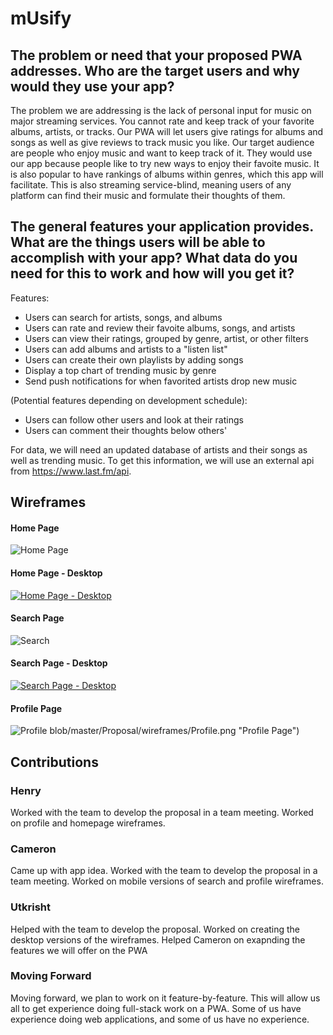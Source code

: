
# mUsify
## The problem or need that your proposed PWA addresses. Who are the target users and why would they use your app?
The problem we are addressing is the lack of personal input for music on major streaming services. You cannot rate and keep track of your favorite albums, artists, or tracks. Our PWA will let users give ratings for albums and songs as well as give reviews to track music you like. Our target audience are people who enjoy music and want to keep track of it. They would use our app because people like to try new ways to enjoy their favoite music. It is also popular to have rankings of albums within genres, which this app will facilitate. This is also streaming service-blind, meaning users of any platform can find
their music and formulate their thoughts of them. 

## The general features your application provides. What are the things users will be able to accomplish with your app? What data do you need for this to work and how will you get it?
Features:
- Users can search for artists, songs, and albums
- Users can rate and review their favoite albums, songs, and artists
- Users can view their ratings, grouped by genre, artist, or other filters
- Users can add albums and artists to a "listen list"
- Users can create their own playlists by adding songs
- Display a top chart of trending music by genre
- Send push notifications for when favorited artists drop new music

(Potential features depending on development schedule):
- Users can follow other users and look at their ratings
- Users can comment their thoughts below others'

For data, we will need an updated database of artists and their songs as well as trending music. To get this information, we will use an external api from https://www.last.fm/api.
## Wireframes
#### Home Page
![Home Page](https://media.github.ncsu.edu/user/19260/files/896ca6b8-4c18-4446-9a0b-d6337156db00)

#### Home Page - Desktop
[![Home Page - Desktop](https://github.ncsu.edu/engr-csc342/csc342-2023Spring-groupB/blob/master/Proposal/wireframes/Home%20Desktop.png)](https://github.ncsu.edu/engr-csc342/csc342-2023Spring-groupB/blob/master/Proposal/wireframes/Home%20Desktop.png)

#### Search Page
![Search](https://media.github.ncsu.edu/user/19260/files/ae9b4409-da0f-4960-960c-5b3e0786c205)

#### Search Page - Desktop
[![Search Page - Desktop](https://github.ncsu.edu/engr-csc342/csc342-2023Spring-groupB/blob/master/Proposal/wireframes/Search%20Desktop.png "Search Page - Desktop")](https://github.ncsu.edu/engr-csc342/csc342-2023Spring-groupB/blob/master/Proposal/wireframes/Search%20Desktop.png "Search Page - Desktop")

#### Profile Page
![Profile](https://media.github.ncsu.edu/user/19260/files/22b5ccfe-49ed-4c75-a156-9011a3548c0c)
blob/master/Proposal/wireframes/Profile.png "Profile Page")

## Contributions
### Henry
Worked with the team to develop the proposal in a team meeting. Worked on profile and homepage wireframes.
### Cameron
Came up with app idea. Worked with the team to develop the proposal in a team meeting. Worked on mobile versions of search and profile wireframes.
### Utkrisht
Helped with the team to develop the proposal. Worked on creating the desktop versions of the wireframes. Helped Cameron on exapnding the features we will offer on the PWA
### Moving Forward
Moving forward, we plan to work on it feature-by-feature. This will allow us all to get experience doing full-stack work on a PWA. Some of us have experience doing web applications, and some of us have no experience. 

